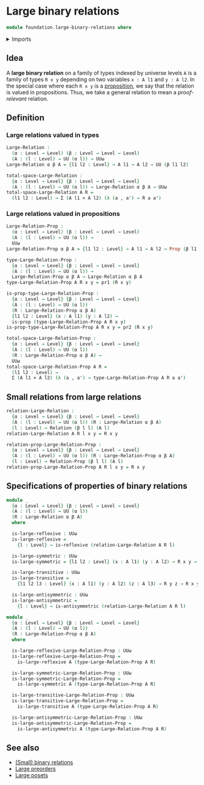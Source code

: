# Large binary relations

```agda
module foundation.large-binary-relations where
```

<details><summary>Imports</summary>

```agda
open import foundation.binary-relations
open import foundation.dependent-pair-types
open import foundation.universe-levels

open import foundation-core.cartesian-product-types
open import foundation-core.propositions
```

</details>

## Idea

A **large binary relation** on a family of types indexed by universe levels `A`
is a family of types `R x y` depending on two variables `x : A l1` and
`y : A l2`. In the special case where each `R x y` is a
[proposition](foundation-core.propositions.md), we say that the relation is
valued in propositions. Thus, we take a general relation to mean a
_proof-relevant_ relation.

## Definition

### Large relations valued in types

```agda
Large-Relation :
  (α : Level → Level) (β : Level → Level → Level)
  (A : (l : Level) → UU (α l)) → UUω
Large-Relation α β A = {l1 l2 : Level} → A l1 → A l2 → UU (β l1 l2)

total-space-Large-Relation :
  {α : Level → Level} {β : Level → Level → Level}
  (A : (l : Level) → UU (α l)) → Large-Relation α β A → UUω
total-space-Large-Relation A R =
  (l1 l2 : Level) → Σ (A l1 × A l2) (λ (a , a') → R a a')
```

### Large relations valued in propositions

```agda
Large-Relation-Prop :
  (α : Level → Level) (β : Level → Level → Level)
  (A : (l : Level) → UU (α l)) →
  UUω
Large-Relation-Prop α β A = {l1 l2 : Level} → A l1 → A l2 → Prop (β l1 l2)

type-Large-Relation-Prop :
  {α : Level → Level} {β : Level → Level → Level}
  (A : (l : Level) → UU (α l)) →
  Large-Relation-Prop α β A → Large-Relation α β A
type-Large-Relation-Prop A R x y = pr1 (R x y)

is-prop-type-Large-Relation-Prop :
  {α : Level → Level} {β : Level → Level → Level}
  (A : (l : Level) → UU (α l))
  (R : Large-Relation-Prop α β A)
  {l1 l2 : Level} (x : A l1) (y : A l2) →
  is-prop (type-Large-Relation-Prop A R x y)
is-prop-type-Large-Relation-Prop A R x y = pr2 (R x y)

total-space-Large-Relation-Prop :
  {α : Level → Level} {β : Level → Level → Level}
  (A : (l : Level) → UU (α l))
  (R : Large-Relation-Prop α β A) →
  UUω
total-space-Large-Relation-Prop A R =
  (l1 l2 : Level) →
  Σ (A l1 × A l2) (λ (a , a') → type-Large-Relation-Prop A R a a')
```

## Small relations from large relations

```agda
relation-Large-Relation :
  {α : Level → Level} {β : Level → Level → Level}
  (A : (l : Level) → UU (α l)) (R : Large-Relation α β A)
  (l : Level) → Relation (β l l) (A l)
relation-Large-Relation A R l x y = R x y

relation-prop-Large-Relation-Prop :
  {α : Level → Level} {β : Level → Level → Level}
  (A : (l : Level) → UU (α l)) (R : Large-Relation-Prop α β A)
  (l : Level) → Relation-Prop (β l l) (A l)
relation-prop-Large-Relation-Prop A R l x y = R x y
```

## Specifications of properties of binary relations

```agda
module _
  {α : Level → Level} {β : Level → Level → Level}
  (A : (l : Level) → UU (α l))
  (R : Large-Relation α β A)
  where

  is-large-reflexive : UUω
  is-large-reflexive =
    {l : Level} → is-reflexive (relation-Large-Relation A R l)

  is-large-symmetric : UUω
  is-large-symmetric = {l1 l2 : Level} (x : A l1) (y : A l2) → R x y → R y x

  is-large-transitive : UUω
  is-large-transitive =
    {l1 l2 l3 : Level} (x : A l1) (y : A l2) (z : A l3) → R y z → R x y → R x z

  is-large-antisymmetric : UUω
  is-large-antisymmetric =
    {l : Level} → is-antisymmetric (relation-Large-Relation A R l)

module _
  {α : Level → Level} {β : Level → Level → Level}
  (A : (l : Level) → UU (α l))
  (R : Large-Relation-Prop α β A)
  where

  is-large-reflexive-Large-Relation-Prop : UUω
  is-large-reflexive-Large-Relation-Prop =
    is-large-reflexive A (type-Large-Relation-Prop A R)

  is-large-symmetric-Large-Relation-Prop : UUω
  is-large-symmetric-Large-Relation-Prop =
    is-large-symmetric A (type-Large-Relation-Prop A R)

  is-large-transitive-Large-Relation-Prop : UUω
  is-large-transitive-Large-Relation-Prop =
    is-large-transitive A (type-Large-Relation-Prop A R)

  is-large-antisymmetric-Large-Relation-Prop : UUω
  is-large-antisymmetric-Large-Relation-Prop =
    is-large-antisymmetric A (type-Large-Relation-Prop A R)
```

## See also

- [(Small) binary relations](foundation.binary-relations.md)
- [Large preorders](order-theory.large-preorders.md)
- [Large posets](order-theory.large-posets.md)
